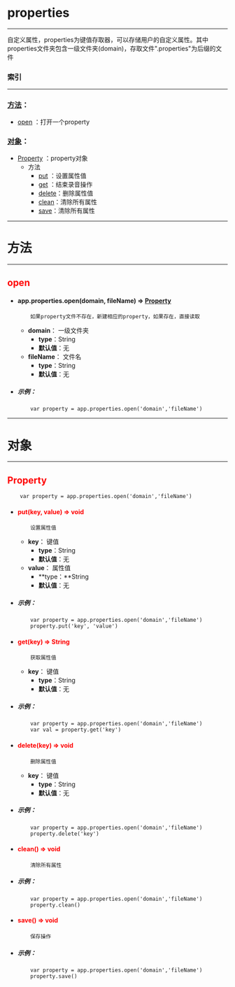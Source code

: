 # properties
***
自定义属性，properties为键值存取器，可以存储用户的自定义属性。其中properties文件夹包含一级文件夹(domain)，存取文件".properties"为后缀的文件


###	索引
***
###	[方法](#方法)：

*	[open](#open) ：打开一个property

###	[对象](#对象)：

*	[Property](#Property) ：property对象
	-	方法
		-	[put](#put) ：设置属性值
		-	[get](#get) ：结束录音操作
		-	[delete](#delete)：删除属性值
		-	[clean](#clean)：清除所有属性
		-	[save](#save)：清除所有属性

***
#	<div id="方法">方法</div>
***

## <div id="open" style="color:red">open</div>
-	####	app.properties.open(domain, fileName)   ⇒ [Property](#Property)
			如果property文件不存在，新建相应的property，如果存在，直接读取
	-	**domain**： 一级文件夹
		-	**type**：String
		-	**默认值**：无
	-	**fileName**： 文件名
		-	**type**：String
		-	**默认值**：无

-	#####	示例：

			var property = app.properties.open('domain','fileName')


***
#	<div id="对象">对象</div>
***

##	<div id="Property" style="color:red">Property</div>

		var property = app.properties.open('domain','fileName')
	
-	#### <div id="put" style="color:red">put(key, value)   ⇒ void </div>   
			设置属性值
	-	**key**： 键值
		-	**type**：String
		-	**默认值**：无
	-	**value**： 属性值
		-	**type：**String
		-	**默认值**：无

-	#####	示例：

			var property = app.properties.open('domain','fileName')
			property.put('key', 'value')

-	#### <div id="get" style="color:red">get(key)   ⇒ String </div>   
			获取属性值
	-	**key**： 键值
		-	**type**：String
		-	**默认值**：无

-	#####	示例：

			var property = app.properties.open('domain','fileName')
			var val = property.get('key')

-	#### <div id="delete" style="color:red">delete(key)   ⇒ void </div>   
			删除属性值
	-	**key**： 键值
		-	**type**：String
		-	**默认值**：无

-	#####	示例：

			var property = app.properties.open('domain','fileName')
			property.delete('key')

-	#### <div id="clean" style="color:red">clean()   ⇒ void </div>   
			清除所有属性

-	#####	示例：

			var property = app.properties.open('domain','fileName')
			property.clean()

-	#### <div id="save" style="color:red">save()   ⇒ void </div>   
			保存操作

-	#####	示例：

			var property = app.properties.open('domain','fileName')
			property.save()